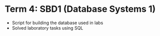 # Term 4: SBD1 (Database Systems 1)

- Script for building the database used in labs
- Solved laboratory tasks using SQL
